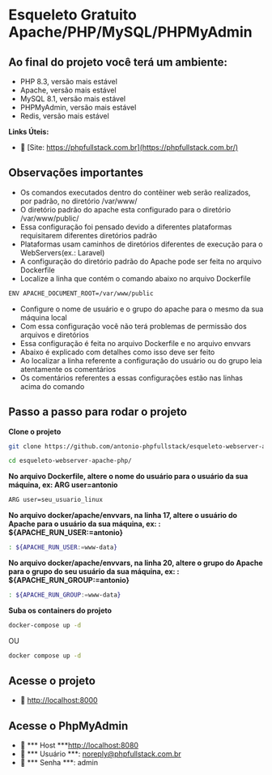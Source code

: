 # Esqueleto Gratuito Apache/PHP/MySQL/PHPMyAdmin

## Ao final do projeto você terá um ambiente:
- PHP 8.3, versão mais estável
- Apache, versão mais estável
- MySQL 8.1, versão mais estável
- PHPMyAdmin, versão mais estável
- Redis, versão mais estável

**Links Úteis:**

- :tada: [Site: https://phpfullstack.com.br](https://phpfullstack.com.br/)

## Observações importantes
- Os comandos executados dentro do contêiner web serão realizados, por padrão, no diretório /var/www/
- O diretório padrão do apache esta configurado para o diretório /var/www/public/
- Essa configuração foi pensado devido a diferentes plataformas requisitarem diferentes diretórios padrão 
- Plataformas usam caminhos de diretórios diferentes de execução para o WebServers(ex.: Laravel)
- A configuração do diretório padrão do Apache pode ser feita no arquivo Dockerfile 
- Localize a linha que contém o comando abaixo no arquivo Dockerfile

```sh
ENV APACHE_DOCUMENT_ROOT=/var/www/public
```

- Configure o nome de usuário e o grupo do apache para o mesmo da sua máquina local
- Com essa configuração você não terá problemas de permissão dos arquivos e diretórios
- Essa configuração é feita no arquivo Dockerfile e no arquivo envvars
- Abaixo é explicado com detalhes como isso deve ser feito
- Ao localizar a linha referente a configuração do usuário ou do grupo leia atentamente os comentários
- Os comentários referentes a essas configurações estão nas linhas acima do comando


## Passo a passo para rodar o projeto
**Clone o projeto**
```sh
git clone https://github.com/antonio-phpfullstack/esqueleto-webserver-apache-php esqueleto-webserver-apache-php
```
```sh
cd esqueleto-webserver-apache-php/
```


**No arquivo Dockerfile, altere o nome do usuário para o usuário da sua máquina, ex: ARG user=antonio**
```sh
ARG user=seu_usuario_linux
```

**No arquivo docker/apache/envvars, na linha 17, altere o usuário do Apache para o usuário da sua máquina, ex: : ${APACHE_RUN_USER:=antonio}**
```sh
: ${APACHE_RUN_USER:=www-data}
```

**No arquivo docker/apache/envvars, na linha 20, altere o grupo do Apache para o grupo do seu usuário da sua máquina, ex: : ${APACHE_RUN_GROUP:=antonio}**
```sh
: ${APACHE_RUN_GROUP:=www-data}
```


**Suba os containers do projeto**
```sh
docker-compose up -d
```

OU

```sh
docker compose up -d
```


## Acesse o projeto
- :rocket: [http://localhost:8000](http://localhost:8000)


## Acesse o PhpMyAdmin
- :brain: *** Host ***[http://localhost:8080](http://localhost:8080)
- :man: *** Usuário ***: noreply@phpfullstack.com.br
- :key: *** Senha ***: admin
